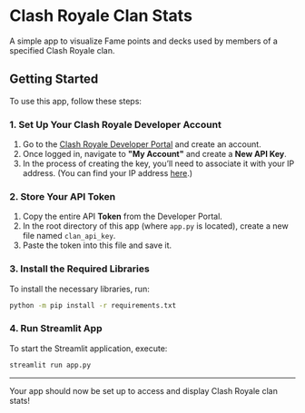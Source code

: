 # Clash Royale Clan Stats

A simple app to visualize Fame points and decks used by members of a specified Clash Royale clan.

## Getting Started

To use this app, follow these steps:

### 1. Set Up Your Clash Royale Developer Account

1. Go to the [Clash Royale Developer Portal](https://developer.clashroyale.com/) and create an account.
2. Once logged in, navigate to **"My Account"** and create a **New API Key**.
3. In the process of creating the key, you’ll need to associate it with your IP address. (You can find your IP address [here](https://whatismyipaddress.com/).)

### 2. Store Your API Token

1. Copy the entire API **Token** from the Developer Portal.
2. In the root directory of this app (where `app.py` is located), create a new file named `clan_api_key`.
3. Paste the token into this file and save it.

### 3. Install the Required Libraries

To install the necessary libraries, run:

```bash
python -m pip install -r requirements.txt
```

### 4. Run Streamlit App

To start the Streamlit application, execute:
```bash
streamlit run app.py
```
---

Your app should now be set up to access and display Clash Royale clan stats!